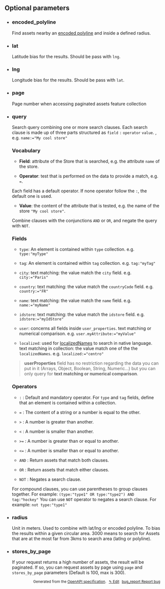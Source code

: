<!--- This is a generated file, do not edit! -->
<!--- [START woosmap_http_parameters_storesautocomplete] -->


<h2 id="optional-parameters">Optional parameters</h2>

-   <h3 id="encoded_polyline">encoded_polyline</h3>

    Find assets nearby an [encoded polyline](https://developers.google.com/maps/documentation/utilities/polylinealgorithm) and inside a defined radius.

-   <h3 id="lat">lat</h3>

    Latitude bias for the results. Should be pass with `lng`.

-   <h3 id="lng">lng</h3>

    Longitude bias for the results. Should be pass with `lat`.

-   <h3 id="page">page</h3>

    Page number when accessing paginated assets feature collection

-   <h3 id="query">query</h3>

    Search query combining one or more search clauses. Each search clause is made up of three parts structured as `field` `:` `operator` `value`. , e.g. `name:="My cool store"`

    ### Vocabulary

    -   **Field**: attribute of the Store that is searched, e.g. the attribute `name` of the store.

    -   **Operator**: test that is performed on the data to provide a match, e.g. `=`.

    Each field has a default operator. If none operator follow the `:`, the default one is used.

    -   **Value**: the content of the attribute that is tested, e.g. the name of the store `"My cool store"`.

    Combine clauses with the conjunctions `AND` or `OR`, and negate the query with `NOT`.

    ### Fields

    -   `type`: An element is contained within `type` collection. e.g. `type:"myType"`

    -   `tag`: An element is contained within `tag` collection. e.g. `tag:"myTag"`

    -   `city`: text matching: the value match the `city` field. e.g. `city:="Paris"`

    -   `country`: text matching: the value match the `countryCode` field. e.g. `country:="FR"`

    -   `name`: text matching: the value match the `name` field. e.g. `name:="myName"`

    -   `idstore`: text matching: the value match the `idstore` field.  e.g. `idstore:="myIdStore"`

    -   `user`: concerns all fields inside `user_properties`. text matching or numerical comparison.  e.g. `user.myAttribute:="myValue"`

    -   `localized`: used for [localizedNames](https://developers.woosmap.com/products/data-api/data-structure/#localizednames) to search in native language. text matching in collection: the value match one of the the `localizedNames`. e.g. `localized:="centro"`

    > **userProperties** field has no restriction regarding the data you can put in it (Arrays, Object, Boolean, String, Numeric...) but you can only query for **text matching or numerical comparison**.

    ### Operators

    -   `:` : Default and mandatory operator. For `type` and `tag` fields, define that an element is contained within a collection.

    -   `=` : The content of a string or a number is equal to the other.

    -   `>` : A number is greater than another.

    -   `<` : A number is smaller than another.

    -   `>=` : A number is greater than or equal to another.

    -   `<=` : A number is smaller than or equal to another.

    -   `AND` : Return assets that match both clauses.

    -   `OR` : Return assets that match either clauses.

    -   `NOT` : Negates a search clause.

    For compound clauses, you can use parentheses to group clauses together. For example: `(type:"type1" OR type:"type2") AND tag:"hockey"`
    You can use `NOT` operator to negates a search clause. For example: `not type:"type1"`

-   <h3 id="radius">radius</h3>

    Unit in meters. Used to combine with lat/lng or encoded polyline. To bias the results within a given circular area. 3000 means to search for Assets that are at the most far from 3kms to search area (latlng or polyline).

-   <h3 id="stores_by_page">stores_by_page</h3>

    If your request returns a high number of assets, the result will be paginated. If so, you can request assets by page using `page` and `stores_by_page` parameters (Default is 100, max is 300).


<p style="text-align: right; font-size: smaller;">Generated from the <a data-label="openapi-github" href="https://github.com/woosmap/openapi-specification" title="Woosmap OpenAPI Specification" class="external">OpenAPI specification</a>.
<a data-label="openapi-github-woosmap-http-parameters-storesautocomplete" data-action="edit" style="margin-left: 5px;" href="https://github.com/woosmap/openapi-specification/tree/main/specification/parameters" title="Edit on GitHub">✎ Edit</a>
<a data-label="openapi-github-woosmap-http-parameters-storesautocomplete" data-action="bug" style="margin-left: 5px;" href="https://github.com/woosmap/openapi-specification/issues/new?assignees=&labels=type%3A+bug%2C+triage+me&template=bug_report.md&title=[parameters] Bug - /stores/autocomplete" title="File bug for parameters on GitHub"><span class="material-icons">bug_report</span> Report bug</a>
</p>

<!--- [END woosmap_http_parameters_storesautocomplete] -->